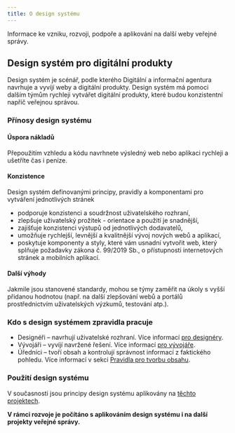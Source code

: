 ```yaml
---
title: O design systému
---
```


Informace ke vzniku, rozvoji, podpoře a aplikování na další weby veřejné správy.

## Design systém pro digitální produkty
Design systém je scénář, podle kterého Digitální a informační agentura navrhuje a vyvíjí weby a digitální produkty. Design systém má pomoci dalším týmům rychleji vytvářet digitální produkty, které budou konzistentní napříč veřejnou správou.

### Přínosy design systému

#### Úspora nákladů
Přepoužitím vzhledu a kódu navrhnete výsledný web nebo aplikaci rychleji a ušetříte čas i peníze.

#### Konzistence
Design systém definovanými principy, pravidly a komponentami pro vytváření jednotlivých stránek
- podporuje konzistenci a soudržnost uživatelského rozhraní,
- zlepšuje uživatelský prožitek - orientace a použití je snadnější,
- zajišťuje konzistenci výstupů od jednotlivých dodavatelů,
- umožňuje rychlejší, levnější a kvalitnější vývoj nových webů a aplikací,
- poskytuje komponenty a styly, které vám usnadní vytvořit web, který splňuje požadavky zákona č. 99/2019 Sb., o přístupnosti internetových stránek a mobilních aplikací.

#### Další výhody
Jakmile jsou stanovené standardy, mohou se týmy zaměřit na úkoly s vyšší přidanou hodnotou (např. na další zlepšování webů a portálů prostřednictvím uživatelských výzkumů, testování atp.).

### Kdo s design systémem zpravidla pracuje
- Designéři – navrhují uživatelské rozhraní. Více informací [pro designéry](/zaciname/pro-designery).
- Vývojáři – vyvíjí navržené řešení. Více informací [pro vývojáře](/zaciname/for-developers).
- Úředníci – tvoří obsah a kontrolují správnost informací z faktického pohledu. Více informací v sekci [Pravidla pro tvorbu obsahu](/pravidla/pravidla-pro-tvorbu-obsahu).

### Použití design systému
V současnosti jsou principy design systému aplikovány na [těchto projektech](/vice/prehled-projektu).

**V rámci rozvoje je počítáno s aplikováním design systému i na další projekty veřejné správy.**